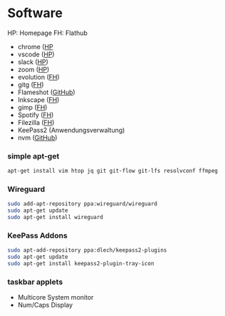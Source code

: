 # Software

HP: Homepage
FH: Flathub

- chrome ([HP](https://www.google.com/intl/de_de/chrome/)
- vscode ([HP](https://code.visualstudio.com/download))
- slack ([HP](https://slack.com/intl/de-de/downloads/linux))
- zoom ([HP](https://zoom.us/download))
- evolution ([FH](https://flathub.org/apps/details/org.gnome.Evolution))
- gitg ([FH](https://flathub.org/apps/details/org.gnome.gitg))
- Flameshot ([GitHub](https://github.com/lupoDharkael/flameshot))
- Inkscape ([FH](https://flathub.org/apps/details/org.inkscape.Inkscape))
- gimp ([FH](https://flathub.org/apps/details/org.gimp.GIMP))
- Spotify ([FH](https://flathub.org/apps/details/com.spotify.Client))
- Filezilla ([FH](https://flathub.org/apps/details/org.filezillaproject.Filezilla))
- KeePass2 (Anwendungsverwaltung)
- nvm ([GitHub](https://github.com/nvm-sh/nvm))

### simple apt-get

```sh
apt-get install vim htop jq git git-flow git-lfs resolvconf ffmpeg
```

### Wireguard
```sh
sudo add-apt-repository ppa:wireguard/wireguard
sudo apt-get update
sudo apt-get install wireguard
```


### KeePass Addons

```sh
sudo apt-add-repository ppa:dlech/keepass2-plugins
sudo apt-get update
sudo apt-get install keepass2-plugin-tray-icon
```

### taskbar applets

- Multicore System monitor
- Num/Caps Display
